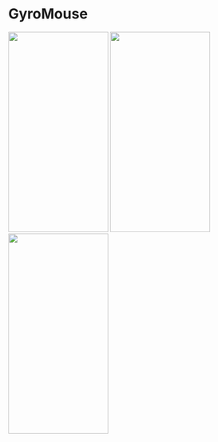 # GyroMouse



<p align="left">

<img src="https://github.com/axatabyss/GyroMouse/assets/113932654/5ce5aa29-671f-4bd7-9608-d42c6401baab" width="200" height="400">

<img src="https://github.com/axatabyss/GyroMouse/assets/113932654/6e80ed5c-1602-4bf1-a6e4-0eb2a93b58bb" width="200" height="400">

<img src="https://github.com/axatabyss/GyroMouse/assets/113932654/a334e79d-a4ee-4c68-88a9-e1e9f3fd8fcd" width="200" height="400">

</p>
